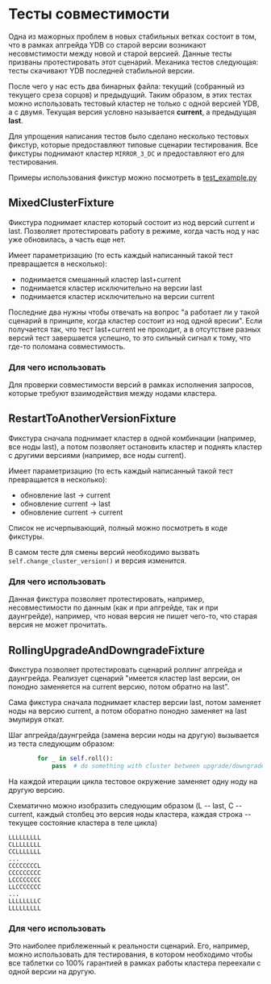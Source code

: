 # Тесты совместимости 

Одна из мажорных проблем в новых стабильных ветках состоит в том, что в рамках апгрейда YDB со старой версии возникают несовмстимости между новой и старой версией. Данные тесты призваны протестировать этот сценарий. Механика тестов следующая: тесты скачивают YDB последней стабильной версии.

После чего у нас есть два бинарных файла: текущий (собранный из текущего среза сорцов) и предыдущий. Таким образом, в этих тестах можно использовать тестовый кластер не только с одной версией YDB, а с двумя. Текущая версия условно называется **current**, а предыдущая **last**.

Для упрощения написания тестов было сделано несколько тестовых фикстур, которые предоставляют типовые сценарии тестирования. Все фикстуры поднимают кластер `MIRROR_3_DC` и предоставляют его для тестирования. 

Примеры использования фикстур можно посмотреть в [test_example.py](test_example.py)

## MixedClusterFixture
Фикстура поднимает кластер который состоит из нод версий current и last. Позволяет протестировать работу в режиме, когда часть нод у нас уже обновилась, а часть еще нет. 

Имеет параметризацию (то есть каждый написанный такой тест превращается в несколько):
- поднимается смешанный кластер last+current
- поднимается кластер исключительно на версии last
- поднимается кластер исключительно на версии current

Последние два нужны чтобы отвечать на вопрос "а работает ли у такой сценарий в принципе, когда кластер состоит из нод одной вресии". Если получается так, что тест last+current не проходит, а в отсутствие разных версий тест завершается успешно, то это сильный сигнал к тому, что где-то поломана совместимость. 

### Для чего использовать
Для проверки совместимости версий в рамках исполнения запросов, которые требуют взаимодействия между нодами кластера.  

## RestartToAnotherVersionFixture
Фикстура сначала поднимает кластер в одной комбинации (например, все ноды last), а потом позволяет остановить кластер и поднять кластер с другими версиями (например, все ноды current). 

Имеет параметризацию (то есть каждый написанный такой тест превращается в несколько):
- обновление last -> current
- обновление current -> last
- обновление current -> current

Список не исчерпывающий, полный можно посмотреть в коде фикстуры. 

В самом тесте для смены версий необходимо вызвать `self.change_cluster_version()` и версия изменится. 

### Для чего использовать
Данная фикстура позволяет протестировать, например, несовместимости по данным (как и при апгрейде, так и при даунгрейде), например, что новая версия не пишет чего-то, что старая версия не может прочитать. 

## RollingUpgradeAndDowngradeFixture
Фикстура позволяет протестировать сценарий роллинг апгрейда и даунгрейда. Реализует сценарий "имеется кластер last версии, он понодно заменяется на current версию, потом обратно на last". 

Сама фикстура сначала поднимает кластер версии last, потом заменяет ноды на версию current, а потом оборатно понодно заменяет на last эмулируя откат. 

Шаг апгрейда/даунгрейда (замена версии ноды на другую) вызывается из теста следующим образом: 

```python
        for _ in self.roll():
            pass  # do something with cluster between upgrade/downgrade steps
```

На каждой итерации цикла тестовое окружение заменяет одну ноду на другую версию. 

Схематично можно изобразить следующим образом (L -- last, C -- current, каждый столбец это версия ноды кластера, каждая строка -- текущее состояние кластера в теле цикла)
```
LLLLLLLLL
CLLLLLLLL
CCLLLLLLL
...
CCCCCCCCL
CCCCCCCCC
LCCCCCCCC
LLCCCCCCC
...
LLLLLLLLC
LLLLLLLLL
```

### Для чего использовать
Это наиболее приблеженный к реальности сценарий. Его, например, можно использовать для тестирования, в котором необходимо чтобы все таблетки со 100% гарантией в рамках работы кластера переехали с одной версии на другую. 